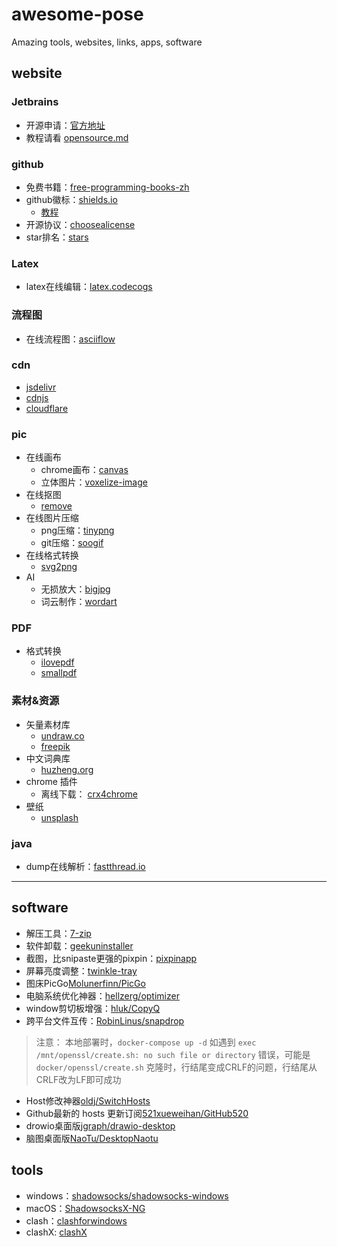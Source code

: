 # awesome-pose
Amazing tools, websites, links, apps, software

## website

### Jetbrains

- 开源申请：[官方地址](https://www.jetbrains.com/shop/eform/opensource?product=ALL) 
- 教程请看 [opensource.md](jetbrains/opensource.md)

### github

- 免费书籍：[free-programming-books-zh](https://github.com/EbookFoundation/free-programming-books/blob/main/books/free-programming-books-zh.md)
- github徽标：[shields.io](https://shields.io/)
  - [教程](https://juejin.cn/post/6844903476498022414)
- 开源协议：[choosealicense](https://choosealicense.com/)
- star排名：[stars](https://github.com/search?q=stars:%3E1&s=stars&type=Repositories) 

### Latex

- latex在线编辑：[latex.codecogs](https://latex.codecogs.com/)

### 流程图

- 在线流程图：[asciiflow](https://asciiflow.com/#/)


### cdn

- [jsdelivr](https://www.jsdelivr.com/)
- [cdnjs](https://cdnjs.com/)
- [cloudflare](https://www.cloudflare.com/zh-cn/)

### pic

- 在线画布
  - chrome画布：[canvas](https://canvas.apps.chrome/)
  - 立体图片：[voxelize-image](https://pissang.github.io/voxelize-image/)
- 在线抠图
  - [remove](https://www.remove.bg/zh)
- 在线图片压缩
  - png压缩：[tinypng](https://tinypng.com/)
  - git压缩：[soogif](https://www.soogif.com/compress)
- 在线格式转换
  - [svg2png](https://svgtopng.com/zh/)
- AI
  - 无损放大：[bigjpg](https://bigjpg.com/zh)
  - 词云制作：[wordart](http://www.wordart.cc/)

### PDF

- 格式转换
  - [ilovepdf](https://www.ilovepdf.com/)
  - [smallpdf](https://smallpdf.com/)

### 素材&资源

- 矢量素材库
  - [undraw.co](https://undraw.co/)
  - [freepik](https://www.freepik.com)
- 中文词典库
  - [huzheng.org](http://download.huzheng.org/zh_CN/)
- chrome 插件
  - 离线下载： [crx4chrome](https://www.crx4chrome.com/)
- 壁纸
  - [unsplash](https://unsplash.com/wallpapers/desktop)

### java

- dump在线解析：[fastthread.io](https://fastthread.io/)
---

## software

- 解压工具：[7-zip](https://www.7-zip.org/)
- 软件卸载：[geekuninstaller](https://geekuninstaller.com/download)
- 截图，比snipaste更强的pixpin：[pixpinapp](https://pixpinapp.com/)
- 屏幕亮度调整：[twinkle-tray](https://github.com/xanderfrangos/twinkle-tray)
- 图床PicGo[Molunerfinn/PicGo](https://github.com/Molunerfinn/PicGo)
- 电脑系统优化神器：[hellzerg/optimizer](https://github.com/hellzerg/optimizer)
- window剪切板增强：[hluk/CopyQ](https://github.com/hluk/CopyQ)
- 跨平台文件互传：[RobinLinus/snapdrop](https://github.com/RobinLinus/snapdrop)
> 注意： 本地部署时，`docker-compose up -d` 如遇到 `exec /mnt/openssl/create.sh: no such file or directory` 错误，可能是`docker/openssl/create.sh` 克隆时，行结尾变成CRLF的问题，行结尾从CRLF改为LF即可成功
- Host修改神器[oldj/SwitchHosts](https://github.com/oldj/SwitchHosts)
- Github最新的 hosts 更新订阅[521xueweihan/GitHub520](https://github.com/521xueweihan/GitHub520)
- drowio桌面版[jgraph/drawio-desktop](https://github.com/jgraph/drawio-desktop)
- 脑图桌面版[NaoTu/DesktopNaotu](https://github.com/NaoTu/DesktopNaotu)

## tools

- windows：[shadowsocks/shadowsocks-windows](https://github.com/shadowsocks/shadowsocks-windows)
- macOS：[ShadowsocksX-NG](https://github.com/shadowsocks/ShadowsocksX-NG)
- clash：[clashforwindows](https://www.clashforwindows.net/)
- clashX: [clashX](https://clashx.org/clashx-download/)